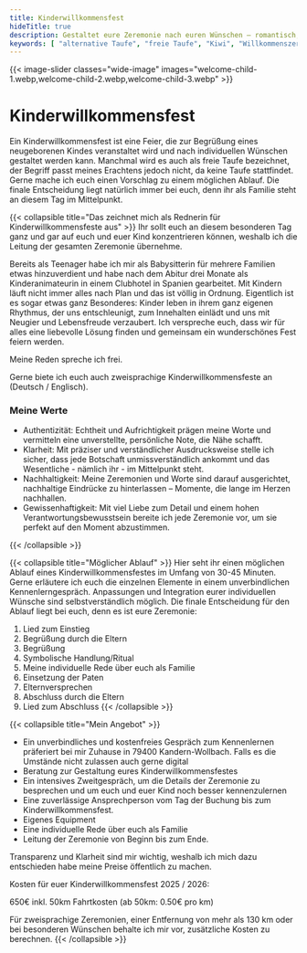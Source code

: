 ```yaml
---
title: Kinderwillkommensfest
hideTitle: true
description: Gestaltet eure Zeremonie nach euren Wünschen – romantisch, modern oder klassisch, aber immer einprägsam und einfühlsam.
keywords: [ "alternative Taufe", "freie Taufe", "Kiwi", "Willkommenszeremonie", "Kind", "Baby", "Neugeborenes", "weltlich", "Familienfeier", "Freie Rednerin", "Schwarzwald", "Hochrhein", "Deutschschweiz", "Kaiserstuhl", "Freiburg", "individuelle Zeremonie", "emotional", "mit Herz", "Symbolische Handlung", "freies Sprechen", "Authentizität", "Nachhaltigkeit", "Gewissenhaftigkeit", "Klarheit" ]
---
```


{{< image-slider classes="wide-image" images="welcome-child-1.webp,welcome-child-2.webp,welcome-child-3.webp" >}}

# Kinderwillkommensfest

Ein Kinderwillkommensfest ist eine Feier, die zur Begrüßung eines neugeborenen Kindes veranstaltet wird und nach
individuellen Wünschen gestaltet werden kann. Manchmal wird es auch als freie Taufe bezeichnet, der Begriff passt meines
Erachtens jedoch nicht, da keine Taufe stattfindet.
Gerne mache ich euch einen Vorschlag zu einem möglichen Ablauf. Die finale
Entscheidung liegt natürlich immer bei euch, denn ihr als Familie steht an diesem Tag im Mittelpunkt.

{{< collapsible title="Das zeichnet mich als Rednerin für Kinderwillkommensfeste aus" >}}
Ihr sollt euch an diesem besonderen Tag ganz und gar auf euch und euer Kind konzentrieren können, weshalb ich die
Leitung der gesamten Zeremonie übernehme.

Bereits als Teenager habe ich mir als Babysitterin für mehrere Familien etwas hinzuverdient und habe nach dem Abitur
drei Monate als Kinderanimateurin in einem Clubhotel in Spanien gearbeitet.
Mit Kindern läuft nicht immer alles nach Plan und das ist völlig in Ordnung. Eigentlich ist es sogar etwas ganz
Besonderes: Kinder leben in ihrem ganz eigenen Rhythmus, der uns entschleunigt, zum Innehalten einlädt und uns mit
Neugier und Lebensfreude verzaubert. Ich verspreche euch, dass wir für alles eine liebevolle Lösung finden und gemeinsam
ein wunderschönes Fest feiern werden.

Meine Reden spreche ich frei.

Gerne biete ich euch auch zweisprachige Kinderwillkommensfeste an (Deutsch / Englisch).

<div class="highlight">
    <h3>Meine Werte</h3>
    <ul>
      <li>Authentizität: Echtheit und Aufrichtigkeit prägen meine Worte und vermitteln eine unverstellte, persönliche Note, die Nähe schafft.</li>
      <li>Klarheit: Mit präziser und verständlicher Ausdrucksweise stelle ich sicher, dass jede Botschaft unmissverständlich ankommt und das Wesentliche - nämlich ihr - im Mittelpunkt steht.</li>
      <li>Nachhaltigkeit: Meine Zeremonien und Worte sind darauf ausgerichtet, nachhaltige Eindrücke zu hinterlassen – Momente, die lange im Herzen nachhallen.</li>
      <li>Gewissenhaftigkeit: Mit viel Liebe zum Detail und einem hohen Verantwortungsbewusstsein bereite ich jede Zeremonie vor, um sie perfekt auf den Moment abzustimmen.</li>
    </ul>
</div>
{{< /collapsible >}}

{{< collapsible title="Möglicher Ablauf" >}}
Hier seht ihr einen möglichen Ablauf eines Kinderwillkommensfestes im Umfang von 30-45 Minuten. Gerne erläutere ich euch
die einzelnen Elemente in einem unverbindlichen Kennenlerngespräch.
Anpassungen und Integration eurer individuellen Wünsche sind selbstverständlich möglich. Die finale Entscheidung für den
Ablauf liegt bei euch, denn es ist eure Zeremonie:

1. Lied zum Einstieg
0. Begrüßung durch die Eltern
0. Begrüßung
0. Symbolische Handlung/Ritual
0. Meine individuelle Rede über euch als Familie
0. Einsetzung der Paten
0. Elternversprechen
0. Abschluss durch die Eltern
0. Lied zum Abschluss
{{< /collapsible >}}

{{< collapsible title="Mein Angebot" >}}

- Ein unverbindliches und kostenfreies Gespräch zum Kennenlernen präferiert bei mir Zuhause in 79400 Kandern-Wollbach.
  Falls es die Umstände nicht zulassen auch gerne digital
- Beratung zur Gestaltung eures Kinderwillkommensfestes
- Ein intensives Zweitgespräch, um die Details der Zeremonie zu besprechen und um euch und euer Kind noch besser
  kennenzulernen
- Eine zuverlässige Ansprechperson vom Tag der Buchung bis zum Kinderwillkommensfest.
- Eigenes Equipment
- Eine individuelle Rede über euch als Familie
- Leitung der Zeremonie von Beginn bis zum Ende.

Transparenz und Klarheit sind mir wichtig, weshalb ich mich dazu entschieden habe meine Preise öffentlich zu machen.

<div class="highlight">
    <p>Kosten für euer Kinderwillkommensfest 2025 / 2026:</p>
    <p>650€ inkl. 50km Fahrtkosten (ab 50km: 0.50€ pro km)</p>
</div>

Für zweisprachige Zeremonien, einer Entfernung von mehr als 130 km oder bei besonderen Wünschen behalte ich mir vor,
zusätzliche Kosten zu berechnen.
{{< /collapsible >}}
